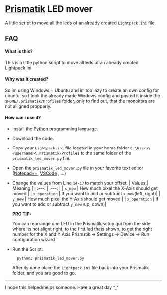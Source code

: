 
# [Prismatik](https://github.com/psieg/Lightpack) LED mover

A little script to move all the leds of an already created `Lightpack.ini` file.

## FAQ

#### What is this?

This is a little python script to move all leds of an already created Lightpack.ini

#### Why was it created?

So im using Windows + Ubuntu and im too lazy to create an own config for ubuntu, so I took the already made Windows config and pasted it inside the `$HOME/.prismatik/Profiles` folder, only to find out, that the monoitors are not alligned propperly.

#### How can i use it?

- Install the [Python](https://www.python.org/) programming language.
- Download the code.
- Copy your `Lightpack.ini` file located in your home folder `C:\Users\<username>\.Prismatik\Profiles` to the same folder of the `prismatik_led_mover.py` file.
- Open the `prismatik_led_mover.py` file in your favorite text editor ([Notepad++](https://notepad-plus-plus.org/), [VSCode](https://code.visualstudio.com/) , ...)
- Change the values from Line `14-17` to match your offset.
    | Values | Meaning  |
    | :---:   | :---: |
    | `x_new` | How much pixel the X-Axis should get moved |
    | `x_operation` | If you want to add or subtract `x_new`(left, right)|
    | `y_new` | How much pixel the Y-Axis should get moved |
    | `x_operation` | If you want to add or subtract `y_new` (up, down)|

    **PRO TIP:**

    You can rearrange one LED in the Prismatik setup gui from the side where its not alignt right,
              to the first led thats shown, to get the right number for the X and Y Axis
              Prismatik -> Settings -> Device -> Run configuration wizard
- Run the Script:

        python3 prismatik_led_mover.py

    After its done place the `Lightpack.ini` file back into your Prismatik folder, and you are good to go.

______
I hope this helped/helps someone. Have a great day ^_^

